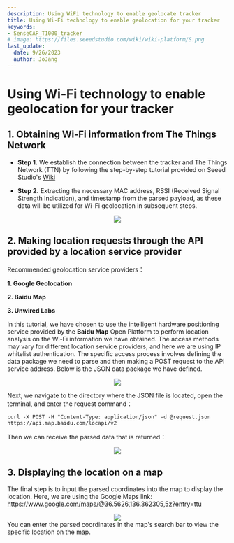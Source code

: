 ```yaml
---
description: Using WiFi technology to enable geolocate tracker
title: Using Wi-Fi technology to enable geolocation for your tracker
keywords:
- SenseCAP_T1000_tracker
# image: https://files.seeedstudio.com/wiki/wiki-platform/S.png
last_update:
  date: 9/26/2023
  author: JoJang
---
```


# Using Wi-Fi technology to enable geolocation for your tracker

## 1. Obtaining Wi-Fi information from The Things Network
- **Step 1.**  We establish the connection between the tracker and The Things Network (TTN) by following the step-by-step tutorial provided on Seeed Studio's [Wiki](https://wiki.seeedstudio.com/SenseCAP_T1000_tracker_TTN/)


- **Step 2.**  Extracting the necessary MAC address, RSSI (Received Signal Strength Indication), and timestamp from the parsed payload, as these data will be utilized for Wi-Fi geolocation in subsequent steps. 

<div align="center"><img width={1000} src="https://files.seeedstudio.com/wiki/SenseCAP/Tracker/wifi_tacker1.jpg"/></div>




## 2. Making location requests through the API provided by a location service provider

Recommended geolocation service providers：

**1. Google Geolocation**

**2. Baidu Map**

**3. Unwired Labs**

In this tutorial, we have chosen to use the intelligent hardware positioning service provided by the **Baidu Map** Open Platform to perform location analysis on the Wi-Fi information we have obtained. The access methods may vary for different location service providers, and here we are using IP whitelist authentication. The specific access process involves defining the data package we need to parse and then making a POST request to the API service address. Below is the JSON data package we have defined.

<div align="center"><img width={1000} src="https://files.seeedstudio.com/wiki/SenseCAP/Tracker/wifi_tracker2.jpg"/></div>

Next, we navigate to the directory where the JSON file is located, open the terminal, and enter the request command：


  ```post
  curl -X POST -H "Content-Type: application/json" -d @request.json https://api.map.baidu.com/locapi/v2
  ```

Then we can receive the parsed data that is returned：
<div align="center"><img width={1000} src="https://files.seeedstudio.com/wiki/SenseCAP/Tracker/wifi_tracker3.jpg"/></div>

## 3. Displaying the location on a map

The final step is to input the parsed coordinates into the map to display the location. Here, we are using the Google Maps link: https://www.google.com/maps/@36.5626,136.362305,5z?entry=ttu
<div align="center"><img width={1000} src="https://files.seeedstudio.com/wiki/SenseCAP/Tracker/wifi_tracker4.jpg"/></div>
You can enter the parsed coordinates in the map's search bar to view the specific location on the map.


